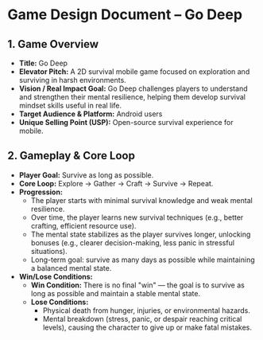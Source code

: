# Game Design Document – Go Deep

## 1. Game Overview
- **Title:** Go Deep
- **Elevator Pitch:** A 2D survival mobile game focused on exploration and surviving in harsh environments.
- **Vision / Real Impact Goal:** Go Deep challenges players to understand and strengthen their mental resilience, helping them develop survival mindset skills useful in real life.
- **Target Audience & Platform:** Android users
- **Unique Selling Point (USP):** Open-source survival experience for mobile.

## 2. Gameplay & Core Loop
- **Player Goal:** Survive as long as possible.
- **Core Loop:** Explore → Gather → Craft → Survive → Repeat.
- **Progression:**
  - The player starts with minimal survival knowledge and weak mental resilience.
  - Over time, the player learns new survival techniques (e.g., better crafting, efficient resource use).
  - The mental state stabilizes as the player survives longer, unlocking bonuses (e.g., clearer decision-making, less panic in stressful situations).
  - Long-term goal: survive as many days as possible while maintaining a balanced mental state.
- **Win/Lose Conditions:**
  - **Win Condition:** There is no final "win" — the goal is to survive as long as possible and maintain a stable mental state.
  - **Lose Conditions:**
    - Physical death from hunger, injuries, or environmental hazards.
    - Mental breakdown (stress, panic, or despair reaching critical levels), causing the character to give up or make fatal mistakes.

